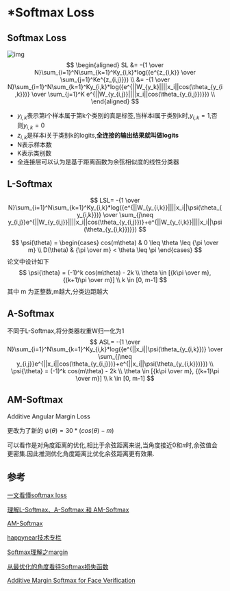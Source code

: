 # *Softmax Loss

## Softmax Loss

![img](https://i-blog.csdnimg.cn/blog_migrate/621ea3c8c2e8a782f1a80f5823475010.png#pic_center)
$$
\begin{aligned}
SL &= -{1 \over N}\sum_{i=1}^N\sum_{k=1}^Ky_{i,k}*log({e^{z_{i,k}} \over \sum_{j=1}^Ke^{z_{i,j}}}) \\
&= -{1 \over N}\sum_{i=1}^N\sum_{k=1}^Ky_{i,k}*log({e^{||W_{y_k}||||x_i||cos(\theta_{y_{i,k}})} \over \sum_{j=1}^K e^{||W_{y_{i,j}}||||x_i||cos(\theta_{y_{i,j}})}}) \\
\end{aligned}
$$

- $y_{i,k}$表示第i个样本属于第k个类别的真是标签,当样本i属于类别k时,$y_{i,k}=1$,否则$y_{i,k}=0$
- $z_{i,k}$是样本i关于类别k的logits,**全连接的输出结果就叫做logits**
- N表示样本数
- K表示类别数
- 全连接层可以认为是基于距离函数为余弦相似度的线性分类器

## L-Softmax

$$
LSL= -{1 \over N}\sum_{i=1}^N\sum_{k=1}^Ky_{i,k}*log({e^{||W_{y_{i,k}}||||x_i||\psi(\theta_{y_{i,k}})} \over \sum_{j\neq y_{i,j}}e^{||W_{y_{i,j}}||||x_i||cos(\theta_{y_{i,j}})}+e^{||W_{y_{i,k}}||||x_i||\psi(\theta_{y_{i,k}})}})
$$


$$
\psi(\theta) = \begin{cases} 
cos(m\theta) & 0 \leq \theta \leq {\pi \over m} \\
D(\theta) & {\pi \over m} < \theta \leq \pi
\end{cases}
$$
论文中设计如下
$$
\psi{\theta} = (-1)^k cos(m\theta) - 2k \\
\theta \in [{k\pi \over m}, {(k+1)\pi \over m}] \\
k \in [0, m-1]
$$
其中 m 为正整数,m越大,分类边距越大

## A-Softmax

不同于L-Softmax,将分类器权重W归一化为1
$$
ASL= -{1 \over N}\sum_{i=1}^N\sum_{k=1}^Ky_{i,k}*log({e^{||x_i||\psi(\theta_{y_{i,k}})} \over \sum_{j\neq y_{i,j}}e^{||x_i||cos(\theta_{y_{i,j}})}+e^{||x_i||\psi(\theta_{y_{i,k}})}}) \\
\psi{\theta} = (-1)^k cos(m\theta) - 2k \\
\theta \in [{k\pi \over m}, {(k+1)\pi \over m}] \\
k \in [0, m-1]
$$

## AM-Softmax

Additive Angular Margin Loss

更改为了新的  $\psi(\theta) = 30*(cos(\theta) - m)$

可以看作是对角度距离的优化,相比于余弦距离来说,当角度接近0和$\pi$时,余弦值会更密集.因此推测优化角度距离比优化余弦距离更有效果.



## 参考

[一文看懂softmax loss](https://blog.csdn.net/weixin_48958956/article/details/136812044)

[理解L-Softmax、A-Softmax 和 AM-Softmax](https://zhuanlan.zhihu.com/p/633337212)

[AM-Softmax](https://zhuanlan.zhihu.com/p/85252097)

[happynear技术专栏](https://zhuanlan.zhihu.com/c_1058780590651871232)

[Softmax理解之margin](https://zhuanlan.zhihu.com/p/52108088)

[从最优化的角度看待Softmax损失函数](https://zhuanlan.zhihu.com/p/45014864)

[Additive Margin Softmax for Face Verification](https://arxiv.org/pdf/1801.05599)